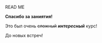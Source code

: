 READ ME

**Спасибо за заниятия!**

Это был очень ~~сложный~~ ***интересный*** курс!

До новых встреч!

